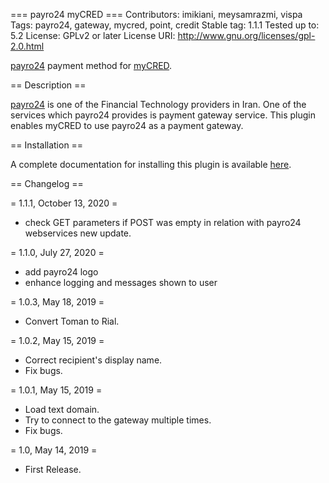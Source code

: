 === payro24 myCRED ===
Contributors: imikiani, meysamrazmi, vispa
Tags: payro24, gateway, mycred, point, credit
Stable tag: 1.1.1
Tested up to: 5.2
License: GPLv2 or later
License URI: http://www.gnu.org/licenses/gpl-2.0.html

[payro24](https://payro24.ir) payment method for [myCRED](https://wordpress.org/plugins/mycred/).

== Description ==

[payro24](https://payro24.ir) is one of the Financial Technology providers in Iran. One of the services which payro24 provides is payment gateway service. This plugin enables myCRED to use payro24 as a payment gateway.

== Installation ==

A complete documentation for installing this plugin is available [here](https://blog.payro24.ir/helps/171).

== Changelog ==

= 1.1.1, October 13, 2020 =
* check GET parameters if POST was empty in relation with payro24 webservices new update.

= 1.1.0, July 27, 2020 =
* add payro24 logo
* enhance logging and messages shown to user

= 1.0.3, May 18, 2019 =
* Convert Toman to Rial.

= 1.0.2, May 15, 2019 =
* Correct recipient's display name.
* Fix bugs.

= 1.0.1, May 15, 2019 =
* Load text domain.
* Try to connect to the gateway multiple times.
* Fix bugs.

= 1.0, May 14, 2019 =
* First Release.